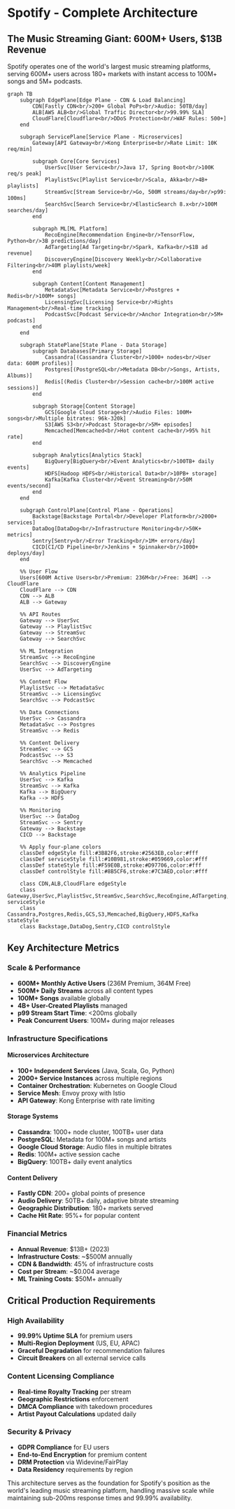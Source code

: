 # Spotify - Complete Architecture

## The Music Streaming Giant: 600M+ Users, $13B Revenue

Spotify operates one of the world's largest music streaming platforms, serving 600M+ users across 180+ markets with instant access to 100M+ songs and 5M+ podcasts.

```mermaid
graph TB
    subgraph EdgePlane[Edge Plane - CDN & Load Balancing]
        CDN[Fastly CDN<br/>200+ Global PoPs<br/>Audio: 50TB/day]
        ALB[AWS ALB<br/>Global Traffic Director<br/>99.99% SLA]
        CloudFlare[Cloudflare<br/>DDoS Protection<br/>WAF Rules: 500+]
    end

    subgraph ServicePlane[Service Plane - Microservices]
        Gateway[API Gateway<br/>Kong Enterprise<br/>Rate Limit: 10K req/min]

        subgraph Core[Core Services]
            UserSvc[User Service<br/>Java 17, Spring Boot<br/>100K req/s peak]
            PlaylistSvc[Playlist Service<br/>Scala, Akka<br/>4B+ playlists]
            StreamSvc[Stream Service<br/>Go, 500M streams/day<br/>p99: 100ms]
            SearchSvc[Search Service<br/>ElasticSearch 8.x<br/>100M searches/day]
        end

        subgraph ML[ML Platform]
            RecoEngine[Recommendation Engine<br/>TensorFlow, Python<br/>3B predictions/day]
            AdTargeting[Ad Targeting<br/>Spark, Kafka<br/>$1B ad revenue]
            DiscoveryEngine[Discovery Weekly<br/>Collaborative Filtering<br/>40M playlists/week]
        end

        subgraph Content[Content Management]
            MetadataSvc[Metadata Service<br/>Postgres + Redis<br/>100M+ songs]
            LicensingSvc[Licensing Service<br/>Rights Management<br/>Real-time tracking]
            PodcastSvc[Podcast Service<br/>Anchor Integration<br/>5M+ podcasts]
        end
    end

    subgraph StatePlane[State Plane - Data Storage]
        subgraph Databases[Primary Storage]
            Cassandra[(Cassandra Cluster<br/>1000+ nodes<br/>User data: 600M profiles)]
            Postgres[(PostgreSQL<br/>Metadata DB<br/>Songs, Artists, Albums)]
            Redis[(Redis Cluster<br/>Session cache<br/>100M active sessions)]
        end

        subgraph Storage[Content Storage]
            GCS[Google Cloud Storage<br/>Audio Files: 100M+ songs<br/>Multiple bitrates: 96k-320k]
            S3[AWS S3<br/>Podcast Storage<br/>5M+ episodes]
            Memcached[Memcached<br/>Hot content cache<br/>95% hit rate]
        end

        subgraph Analytics[Analytics Stack]
            BigQuery[BigQuery<br/>Event Analytics<br/>100TB+ daily events]
            HDFS[Hadoop HDFS<br/>Historical Data<br/>10PB+ storage]
            Kafka[Kafka Cluster<br/>Event Streaming<br/>50M events/second]
        end
    end

    subgraph ControlPlane[Control Plane - Operations]
        Backstage[Backstage Portal<br/>Developer Platform<br/>2000+ services]
        DataDog[DataDog<br/>Infrastructure Monitoring<br/>50K+ metrics]
        Sentry[Sentry<br/>Error Tracking<br/>1M+ errors/day]
        CICD[CI/CD Pipeline<br/>Jenkins + Spinnaker<br/>1000+ deploys/day]
    end

    %% User Flow
    Users[600M Active Users<br/>Premium: 236M<br/>Free: 364M] --> CloudFlare
    CloudFlare --> CDN
    CDN --> ALB
    ALB --> Gateway

    %% API Routes
    Gateway --> UserSvc
    Gateway --> PlaylistSvc
    Gateway --> StreamSvc
    Gateway --> SearchSvc

    %% ML Integration
    StreamSvc --> RecoEngine
    SearchSvc --> DiscoveryEngine
    UserSvc --> AdTargeting

    %% Content Flow
    PlaylistSvc --> MetadataSvc
    StreamSvc --> LicensingSvc
    SearchSvc --> PodcastSvc

    %% Data Connections
    UserSvc --> Cassandra
    MetadataSvc --> Postgres
    StreamSvc --> Redis

    %% Content Delivery
    StreamSvc --> GCS
    PodcastSvc --> S3
    SearchSvc --> Memcached

    %% Analytics Pipeline
    UserSvc --> Kafka
    StreamSvc --> Kafka
    Kafka --> BigQuery
    Kafka --> HDFS

    %% Monitoring
    UserSvc --> DataDog
    StreamSvc --> Sentry
    Gateway --> Backstage
    CICD --> Backstage

    %% Apply four-plane colors
    classDef edgeStyle fill:#3B82F6,stroke:#2563EB,color:#fff
    classDef serviceStyle fill:#10B981,stroke:#059669,color:#fff
    classDef stateStyle fill:#F59E0B,stroke:#D97706,color:#fff
    classDef controlStyle fill:#8B5CF6,stroke:#7C3AED,color:#fff

    class CDN,ALB,CloudFlare edgeStyle
    class Gateway,UserSvc,PlaylistSvc,StreamSvc,SearchSvc,RecoEngine,AdTargeting,DiscoveryEngine,MetadataSvc,LicensingSvc,PodcastSvc serviceStyle
    class Cassandra,Postgres,Redis,GCS,S3,Memcached,BigQuery,HDFS,Kafka stateStyle
    class Backstage,DataDog,Sentry,CICD controlStyle
```

## Key Architecture Metrics

### Scale & Performance
- **600M+ Monthly Active Users** (236M Premium, 364M Free)
- **500M+ Daily Streams** across all content types
- **100M+ Songs** available globally
- **4B+ User-Created Playlists** managed
- **p99 Stream Start Time**: <200ms globally
- **Peak Concurrent Users**: 100M+ during major releases

### Infrastructure Specifications

#### Microservices Architecture
- **100+ Independent Services** (Java, Scala, Go, Python)
- **2000+ Service Instances** across multiple regions
- **Container Orchestration**: Kubernetes on Google Cloud
- **Service Mesh**: Envoy proxy with Istio
- **API Gateway**: Kong Enterprise with rate limiting

#### Storage Systems
- **Cassandra**: 1000+ node cluster, 100TB+ user data
- **PostgreSQL**: Metadata for 100M+ songs and artists
- **Google Cloud Storage**: Audio files in multiple bitrates
- **Redis**: 100M+ active session cache
- **BigQuery**: 100TB+ daily event analytics

#### Content Delivery
- **Fastly CDN**: 200+ global points of presence
- **Audio Delivery**: 50TB+ daily, adaptive bitrate streaming
- **Geographic Distribution**: 180+ markets served
- **Cache Hit Rate**: 95%+ for popular content

### Financial Metrics
- **Annual Revenue**: $13B+ (2023)
- **Infrastructure Costs**: ~$500M annually
- **CDN & Bandwidth**: 45% of infrastructure costs
- **Cost per Stream**: ~$0.004 average
- **ML Training Costs**: $50M+ annually

## Critical Production Requirements

### High Availability
- **99.99% Uptime SLA** for premium users
- **Multi-Region Deployment** (US, EU, APAC)
- **Graceful Degradation** for recommendation failures
- **Circuit Breakers** on all external service calls

### Content Licensing Compliance
- **Real-time Royalty Tracking** per stream
- **Geographic Restrictions** enforcement
- **DMCA Compliance** with takedown procedures
- **Artist Payout Calculations** updated daily

### Security & Privacy
- **GDPR Compliance** for EU users
- **End-to-End Encryption** for premium content
- **DRM Protection** via Widevine/FairPlay
- **Data Residency** requirements by region

This architecture serves as the foundation for Spotify's position as the world's leading music streaming platform, handling massive scale while maintaining sub-200ms response times and 99.99% availability.